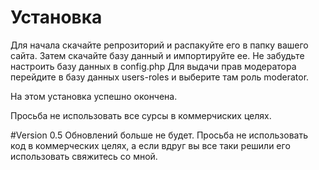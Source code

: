 # Установка
Для начала скачайте репрозиторий и распакуйте его в папку вашего сайта.
Затем скачайте базу данный и импортируйте ее.
Не забудьте настроить базу данных в config.php
Для выдачи прав модератора перейдите в базу данных users-roles и выберите там роль moderator.

На этом установка успешно окончена.

Просьба не использовать все сурсы в коммерчиских целях.

#Version 0.5
Обновлений больше не будет. Просьба не использовать код в коммерческих целях, а если вдруг вы все таки решили его использовать свяжитесь со мной.
